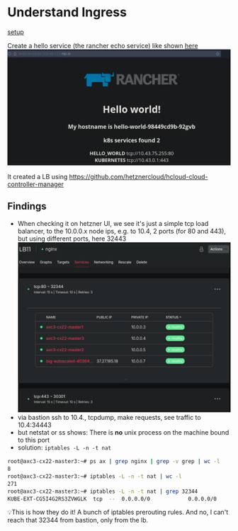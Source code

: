# Understand Ingress

[setup](./deploys/hello_ingress/)

Create a hello service (the rancher echo service) like shown [here](https://github.com/vitobotta/hetzner-k3s/blob/main/wiki/Setting%20up%20a%20cluster.md) ![](./media/rh.png)

It created a LB using https://github.com/hetznercloud/hcloud-cloud-controller-manager

## Findings

- When checking it on hetzner UI, we see it's just a simple tcp load balancer, to the 10.0.0.x node ips, e.g. to 10.4, 2 ports (for 80 and 443), but using different ports, here 32443 ![lb](./media/lb.png)
- via bastion ssh to 10.4., tcpdump, make requests, see traffic to 10.4:34443
- but netstat or ss shows: There is **no** unix process on the machine bound to this port 
- solution: `iptables -L -n -t nat`

```bash
root@axc3-cx22-master3:~# ps ax | grep nginx | grep -v grep | wc -l
8
root@axc3-cx22-master3:~# iptables -L -n -t nat | wc -l
271
root@axc3-cx22-master3:~# iptables -L -n -t nat | grep 32344
KUBE-EXT-CG5I4G2RS3ZVWGLK  tcp  --  0.0.0.0/0            0.0.0.0/0            /* ingress-nginx/ingress-nginx-controller:http */ tcp dpt:32344
```

💡This is how they do it! A bunch of iptables prerouting rules. And no, I can't reach that 32344 from bastion, only from the lb.

